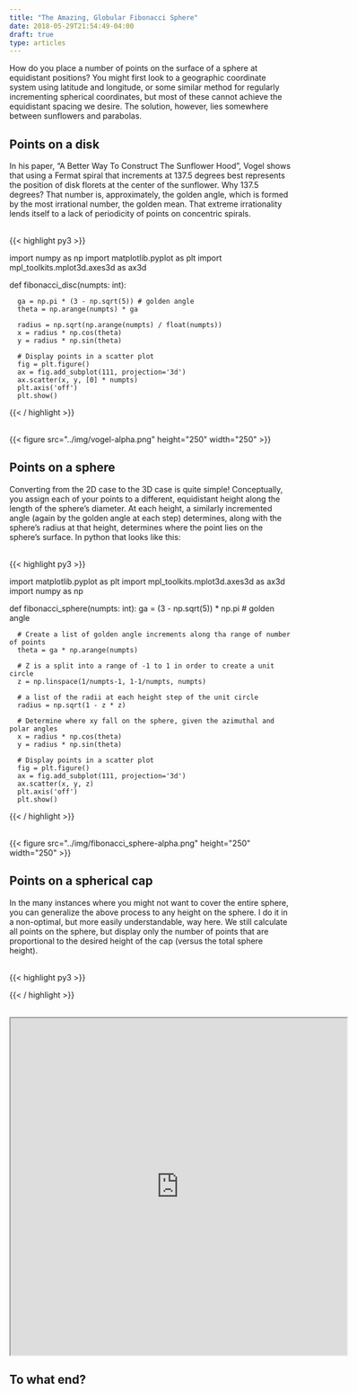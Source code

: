```yaml
---
title: "The Amazing, Globular Fibonacci Sphere"
date: 2018-05-29T21:54:49-04:00
draft: true
type: articles
---
```


How do you place a number of points on the surface of a sphere at equidistant positions? You might first look to a geographic coordinate system using latitude and longitude, or some similar method for regularly incrementing spherical coordinates, but most of these cannot achieve the equidistant spacing we desire. The solution, however, lies somewhere between sunflowers and parabolas.

## Points on a disk
In his paper, “A Better Way To Construct The Sunflower Hood”, Vogel shows that using a Fermat spiral that increments at 137.5 degrees best represents the position of disk florets at the center of the sunflower. Why 137.5 degrees? That number is, approximately, the golden angle, which is formed by the most irrational number, the golden mean. That extreme irrationality lends itself to a lack of periodicity of points on concentric spirals.

<br>
{{< highlight py3 >}}
  
  import numpy as np
  import matplotlib.pyplot as plt
  import mpl_toolkits.mplot3d.axes3d as ax3d

  def fibonacci_disc(numpts: int):

      ga = np.pi * (3 - np.sqrt(5)) # golden angle
	  theta = np.arange(numpts) * ga

      radius = np.sqrt(np.arange(numpts) / float(numpts))
	  x = radius * np.cos(theta)
	  y = radius * np.sin(theta)

      # Display points in a scatter plot
	  fig = plt.figure()
	  ax = fig.add_subplot(111, projection='3d')
	  ax.scatter(x, y, [0] * numpts)
	  plt.axis('off')
	  plt.show()
  
{{< / highlight >}}

<br>
{{< figure src="../img/vogel-alpha.png" height="250" width="250" >}}
<br>

## Points on a sphere
Converting from the 2D case to the 3D case is quite simple! Conceptually, you assign each of your points to a different, equidistant height along the length of the sphere’s diameter. At each height, a similarly incremented angle (again by the golden angle at each step) determines, along with the sphere’s radius at that height, determines where the point lies on the sphere’s surface. In python that looks like this:

<br>
{{< highlight py3 >}}
  
  import matplotlib.pyplot as plt
  import mpl_toolkits.mplot3d.axes3d as ax3d
  import numpy as np

  def fibonacci_sphere(numpts: int):
      ga = (3 - np.sqrt(5)) * np.pi # golden angle

      # Create a list of golden angle increments along tha range of number of points
	  theta = ga * np.arange(numpts)

      # Z is a split into a range of -1 to 1 in order to create a unit circle
	  z = np.linspace(1/numpts-1, 1-1/numpts, numpts)

      # a list of the radii at each height step of the unit circle
	  radius = np.sqrt(1 - z * z)

      # Determine where xy fall on the sphere, given the azimuthal and polar angles
	  x = radius * np.cos(theta)
	  y = radius * np.sin(theta)

      # Display points in a scatter plot
	  fig = plt.figure()
	  ax = fig.add_subplot(111, projection='3d')
	  ax.scatter(x, y, z)
	  plt.axis('off')
	  plt.show()
  
{{< / highlight >}}

<br>
{{< figure src="../img/fibonacci_sphere-alpha.png" height="250" width="250" >}}
<br>

## Points on a spherical cap
In the many instances where you might not want to cover the entire sphere, you can generalize the above process to any height on the sphere. I do it in a non-optimal, but more easily understandable, way here. We still calculate all points on the sphere, but display only the number of points that are proportional to the desired height of the cap (versus the total sphere height).

<br>
{{< highlight py3 >}}



{{< / highlight >}}

<br>
<iframe src="https://www.openprocessing.org/sketch/558955/embed/" width="600" height="600"></iframe>
<br>

## To what end?
